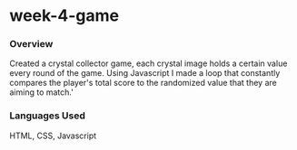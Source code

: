 # week-4-game

### Overview

Created a crystal collector game, each crystal image holds a certain value every round of the game. Using Javascript I made a loop that constantly compares the player's total score to the randomized value that they are aiming to match.'

### Languages Used

HTML, CSS, Javascript
